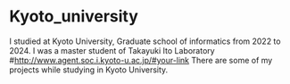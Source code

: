 # Kyoto_university
I studied at Kyoto University, Graduate school of informatics from 2022 to 2024.
I was a master student of Takayuki Ito Laboratory #http://www.agent.soc.i.kyoto-u.ac.jp/#your-link
There are some of my projects while studying in Kyoto University.
